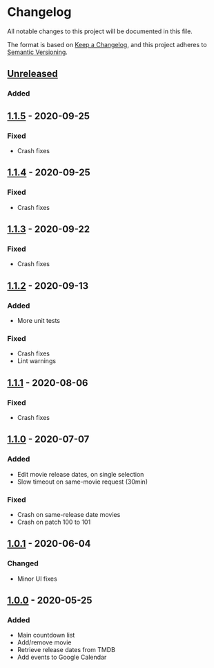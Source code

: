 Changelog
=========

All notable changes to this project will be documented in this file.

The format is based on [Keep a Changelog](https://keepachangelog.com/en/1.0.0/),
and this project adheres to [Semantic Versioning](https://semver.org/spec/v2.0.0.html).


## [Unreleased](https://github.com/adrienbricchi/waiting-for-moranis/tree/develop)
### Added


## [1.1.5](https://github.com/adrienbricchi/waiting-for-moranis/releases/tag/1.1.5) - 2020-09-25
### Fixed
- Crash fixes


## [1.1.4](https://github.com/adrienbricchi/waiting-for-moranis/releases/tag/1.1.4) - 2020-09-25
### Fixed
- Crash fixes


## [1.1.3](https://github.com/adrienbricchi/waiting-for-moranis/releases/tag/1.1.3) - 2020-09-22
### Fixed
- Crash fixes


## [1.1.2](https://github.com/adrienbricchi/waiting-for-moranis/releases/tag/1.1.2) - 2020-09-13
### Added
- More unit tests
### Fixed
- Crash fixes
- Lint warnings


## [1.1.1](https://github.com/adrienbricchi/waiting-for-moranis/releases/tag/1.1.1) - 2020-08-06
### Fixed
- Crash fixes


## [1.1.0](https://github.com/adrienbricchi/waiting-for-moranis/releases/tag/1.1.0) - 2020-07-07
### Added
- Edit movie release dates, on single selection
- Slow timeout on same-movie request (30min)
### Fixed
- Crash on same-release date movies
- Crash on patch 100 to 101


## [1.0.1](https://github.com/adrienbricchi/waiting-for-moranis/releases/tag/1.0.1) - 2020-06-04
### Changed
- Minor UI fixes


## [1.0.0](https://github.com/adrienbricchi/waiting-for-moranis/releases/tag/1.0.0) - 2020-05-25
### Added
- Main countdown list
- Add/remove movie
- Retrieve release dates from TMDB
- Add events to Google Calendar
